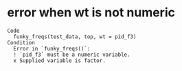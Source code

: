 # error when wt is not numeric

    Code
      funky_freqs(test_data, top, wt = pid_f3)
    Condition
      Error in `funky_freqs()`:
      ! `pid_f3` must be a numeric variable.
      x Supplied variable is factor.

